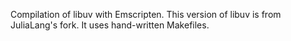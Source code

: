 Compilation of libuv with Emscripten. This version of libuv is from JuliaLang's fork. It uses hand-written Makefiles.